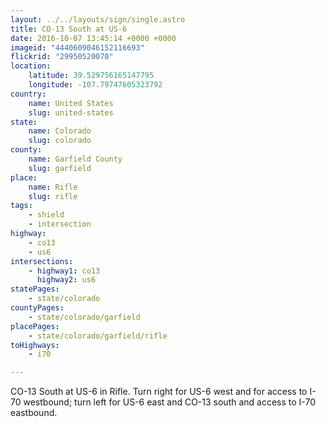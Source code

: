 ```yaml
---
layout: ../../layouts/sign/single.astro
title: CO-13 South at US-6
date: 2016-10-07 13:45:14 +0000 +0000
imageid: "4440609046152116693"
flickrid: "29950520070"
location:
    latitude: 39.529756165147795
    longitude: -107.79747605323792
country:
    name: United States
    slug: united-states
state:
    name: Colorado
    slug: colorado
county:
    name: Garfield County
    slug: garfield
place:
    name: Rifle
    slug: rifle
tags:
    - shield
    - intersection
highway:
    - co13
    - us6
intersections:
    - highway1: co13
      highway2: us6
statePages:
    - state/colorado
countyPages:
    - state/colorado/garfield
placePages:
    - state/colorado/garfield/rifle
toHighways:
    - i70

---
```

CO-13 South at US-6 in Rifle.  Turn right for US-6 west and for access to I-70 westbound; turn left for US-6 east and CO-13 south and access to I-70 eastbound.